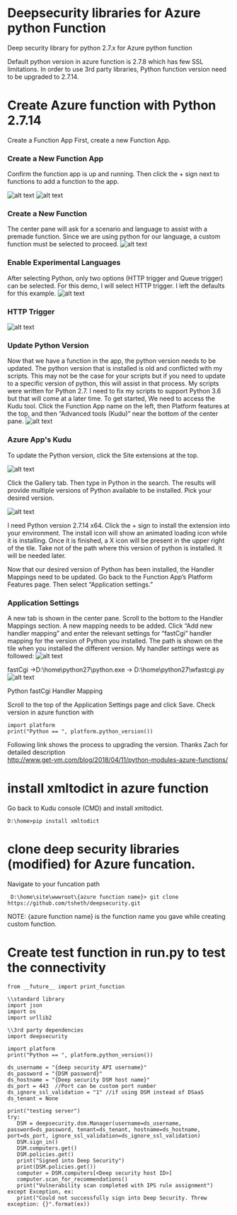 # Deepsecurity libraries for Azure python Function
Deep security library for python 2.7.x for Azure python function

Default python version in azure function is 2.7.8 which has few SSL limitations. In order to use 3rd party libraries, Python function version need to be upgraded to 2.7.14.
# Create Azure function with Python 2.7.14
Create a Function App
First, create a new Function App. 

### Create a New Function App

Confirm the function app is up and running.  Then click the + sign next to functions to add a function to the app. 

![alt text](http://www.get-vm.com/blog/wp-content/uploads/2018/04/createFunc.png)
![alt text](http://www.get-vm.com/blog/wp-content/uploads/2018/04/addFunctionToApp.png)

### Create a New Function

The center pane will ask for a scenario and language to assist with a premade function. Since we are using python for our language, a custom function must be selected to proceed.
![alt text](http://www.get-vm.com/blog/wp-content/uploads/2018/04/customFunc.png)

### Enable Experimental Languages

After selecting Python, only two options (HTTP trigger and Queue trigger) can be selected. For this demo, I will select HTTP trigger. I left the defaults for this example.
![alt text](http://www.get-vm.com/blog/wp-content/uploads/2018/04/enableExperimentalLang.png)

### HTTP Trigger
![alt text](http://www.get-vm.com/blog/wp-content/uploads/2018/04/newHTTPtrigger.png)

### Update Python Version
Now that we have a function in the app, the python version needs to be updated. The python version that is installed is old and conflicted with my scripts. This may not be the case for your scripts but if you need to update to a specific version of python, this will assist in that process. My scripts were written for Python 2.7. I need to fix my scripts to support Python 3.6 but that will come at a later time. To get started, We need to access the Kudu tool. Click the Function App name on the left, then Platform features at the top, and then “Advanced tools (Kudu)” near the bottom of the center pane.
![alt text](http://www.get-vm.com/blog/wp-content/uploads/2018/04/accessKudu.png)

### Azure App's Kudu

To update the Python version, click the Site extensions at the top.

![alt text](http://www.get-vm.com/blog/wp-content/uploads/2018/04/siteExtSearchPython.png)

Click the Gallery tab. Then type in Python in the search. The results will provide multiple versions of Python available to be installed. Pick your desired version. 

![alt text](http://www.get-vm.com/blog/wp-content/uploads/2018/04/installPython.png)

I need Python version 2.7.14 x64. Click the + sign to install the extension into your environment. The install icon will show an animated loading icon while it is installing. Once it is finished, a X icon will be present in the upper right of the tile. Take not of the path where this version of python is installed. It will be needed later.

Now that our desired version of Python has been installed, the Handler Mappings need to be updated. Go back to the Function App’s Platform Features page. Then select “Application settings.”

### Application Settings

A new tab is shown in the center pane. Scroll to the bottom to the Handler Mappings section. A new mapping needs to be added. Click “Add new handler mapping” and enter the relevant settings for “fastCgi” handler mapping for the version of Python you installed. The path is shown on the tile when you installed the different version. My handler settings were as followed:
![alt text](http://www.get-vm.com/blog/wp-content/uploads/2018/04/appSettings.png)

fastCgi ->D:\home\python27\python.exe -> D:\home\python27\wfastcgi.py 
![alt text](http://www.get-vm.com/blog/wp-content/uploads/2018/04/handlerMapping.png)

Python fastCgi Handler Mapping

Scroll to the top of the Application Settings page and click Save.
Check version in azure function with

```
import platform
print("Python == ", platform.python_version())
```

Following link shows the process to upgrading the version.  Thanks Zach for detailed description  
http://www.get-vm.com/blog/2018/04/11/python-modules-azure-functions/



# install xmltodict in azure function

 Go back to Kudu console (CMD) and install xmltodict. 
 ```
 D:\home>pip install xmltodict
 ```
 
# clone deep security libraries (modified) for Azure funcation.

 Navigate to your funcation path
```
 D:\home\site\wwwroot\{azure function name}> git clone https://github.com/tsheth/deepsecurity.git
 ```
 
 NOTE: {azure function name} is the function name you gave while creating custom function.
 
 # Create test function in run.py to test the connectivity
 
 ```
from __future__ import print_function

\\standard library
import json
import os
import urllib2

\\3rd party dependencies
import deepsecurity

import platform
print("Python == ", platform.python_version())
   
ds_username = "{deep security API username}"
ds_password = "{DSM password}"
ds_hostname = "{Deep security DSM host name}"
ds_port = 443  //Port can be custom port number
ds_ignore_ssl_validation = "1" //if using DSM instead of DSaaS
ds_tenant = None

print("testing server")
try:
    DSM = deepsecurity.dsm.Manager(username=ds_username, password=ds_password, tenant=ds_tenant, hostname=ds_hostname, port=ds_port, ignore_ssl_validation=ds_ignore_ssl_validation)
    DSM.sign_in()
    DSM.computers.get()
    DSM.policies.get()
    print("Signed into Deep Security")
    print(DSM.policies.get())
    computer = DSM.computers[<Deep security host ID>]
    computer.scan_for_recommendations()
    print("Vulnerability scan completed with IPS rule assignment")
except Exception, ex:
    print("Could not successfully sign into Deep Security. Threw exception: {}".format(ex))
  
 ```


 
